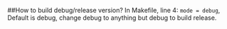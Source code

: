 ##How to build debug/release version?
In Makefile, line 4: `mode = debug`, Default is debug, change debug to anything but debug to build release.
